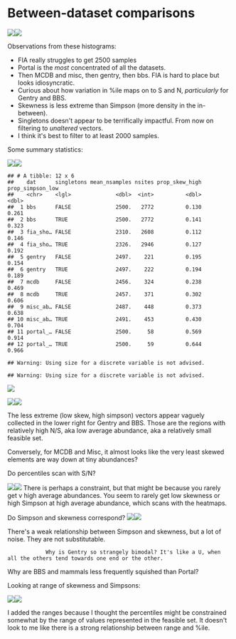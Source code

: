 Between-dataset comparisons
================

![](cross_dataset_files/figure-markdown_github/histograms-1.png)![](cross_dataset_files/figure-markdown_github/histograms-2.png)

Observations from these histograms:

-   FIA really struggles to get 2500 samples
-   Portal is the *most* concentrated of all the datasets.
-   Then MCDB and misc, then gentry, then bbs. FIA is hard to place but looks idiosyncratic.
-   Curious about how variation in %ile maps on to S and N, *particularly* for Gentry and BBS.
-   Skewness is less extreme than Simpson (more density in the in-between).
-   Singletons doesn't appear to be terrifically impactful. From now on filtering to *unaltered* vectors.
-   I think it's best to filter to at least 2000 samples.

Some summary statistics:

![](cross_dataset_files/figure-markdown_github/summary%20plots-1.png)![](cross_dataset_files/figure-markdown_github/summary%20plots-2.png)

    ## # A tibble: 12 x 6
    ##    dat      singletons mean_nsamples nsites prop_skew_high prop_simpson_low
    ##    <chr>    <lgl>              <dbl>  <int>          <dbl>            <dbl>
    ##  1 bbs      FALSE              2500.   2772          0.130            0.261
    ##  2 bbs      TRUE               2500.   2772          0.141            0.323
    ##  3 fia_sho… FALSE              2310.   2608          0.112            0.146
    ##  4 fia_sho… TRUE               2326.   2946          0.127            0.192
    ##  5 gentry   FALSE              2497.    221          0.195            0.154
    ##  6 gentry   TRUE               2497.    222          0.194            0.189
    ##  7 mcdb     FALSE              2456.    324          0.238            0.469
    ##  8 mcdb     TRUE               2457.    371          0.302            0.606
    ##  9 misc_ab… FALSE              2487.    448          0.373            0.638
    ## 10 misc_ab… TRUE               2491.    453          0.430            0.704
    ## 11 portal_… FALSE              2500.     58          0.569            0.914
    ## 12 portal_… TRUE               2500.     59          0.644            0.966

    ## Warning: Using size for a discrete variable is not advised.

    ## Warning: Using size for a discrete variable is not advised.

![](cross_dataset_files/figure-markdown_github/summary%20plots-3.png)

![](cross_dataset_files/figure-markdown_github/s%20and%20n%20mapping-1.png)![](cross_dataset_files/figure-markdown_github/s%20and%20n%20mapping-2.png)

The less extreme (low skew, high simpson) vectors appear vaguely collected in the lower right for Gentry and BBS. Those are the regions with relatively high N/S, aka low average abundance, aka a relatively small feasible set.

Conversely, for MCDB and Misc, it almost looks like the very least skewed elements are way down at tiny abundances?

Do percentiles scan with S/N?

![](cross_dataset_files/figure-markdown_github/avg%20abund-1.png)![](cross_dataset_files/figure-markdown_github/avg%20abund-2.png) There is perhaps a constraint, but that might be because you rarely get v high average abundances. You seem to rarely get low skewness or high Simpson at high average abundance, which scans with the heatmaps.

Do Simpson and skewness correspond? ![](cross_dataset_files/figure-markdown_github/do%20skew%20and%20simp%20correlate-1.png)![](cross_dataset_files/figure-markdown_github/do%20skew%20and%20simp%20correlate-2.png)

There's a weak relationship between Simpson and skewness, but a lot of noise. They are not substitutable.

                Why is Gentry so strangely bimodal? It's like a U, when all the others tend towards one end or the other. 

Why are BBS and mammals less frequently squished than Portal?

Looking at range of skewness and Simpsons:

![](cross_dataset_files/figure-markdown_github/ranges-1.png)![](cross_dataset_files/figure-markdown_github/ranges-2.png)

I added the ranges because I thought the percentiles might be constrained somewhat by the range of values represented in the feasible set. It doesn't look to me like there is a strong relationship between range and %ile.
